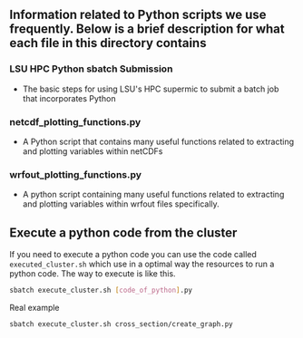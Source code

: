 ## Information related to Python scripts we use frequently.  Below is a brief description for what each file in this directory contains
### LSU HPC Python sbatch Submission
* The basic steps for using LSU's HPC supermic to submit a batch job that incorporates Python

### netcdf_plotting_functions.py
* A Python script that contains many useful functions related to extracting and plotting variables within netCDFs
### wrfout_plotting_functions.py
* A python script containing many useful functions related to extracting and plotting variables within wrfout files specifically.

## Execute a python code from the cluster
If you need to execute a python code you can use the code called `executed_cluster.sh` which use in a optimal way the resources to run a python code. The way to execute is like this.

```sh
sbatch execute_cluster.sh [code_of_python].py
```

Real example
```sh
sbatch execute_cluster.sh cross_section/create_graph.py
```
